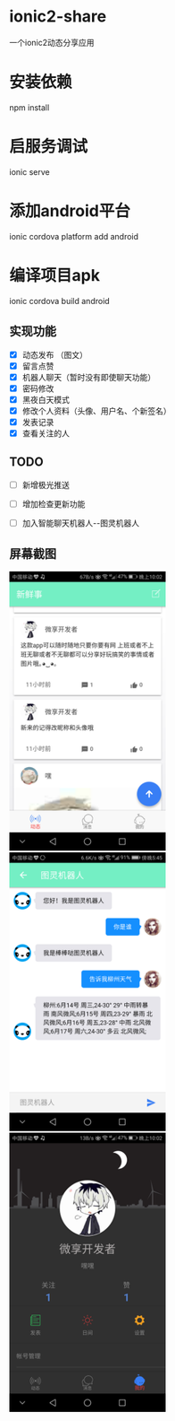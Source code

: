 # ionic2-share
一个ionic2动态分享应用
# 安装依赖
npm install 
# 启服务调试
ionic serve
# 添加android平台
ionic cordova platform add android
# 编译项目apk
ionic cordova build android

## 实现功能

- [x] 动态发布 （图文）
- [x] 留言点赞
- [x] 机器人聊天（暂时没有即使聊天功能）
- [x] 密码修改
- [x] 黑夜白天模式
- [x] 修改个人资料（头像、用户名、个新签名）
- [x] 发表记录
- [x] 查看关注的人

## TODO
- [ ] 新增极光推送

- [ ] 增加检查更新功能

- [ ] 加入智能聊天机器人--图灵机器人


## 屏幕截图
<img src="https://github.com/Coderbaobao/ionic2-share/blob/master/screenshot/dynamic.png?raw=true" width="280"/> <img src="https://github.com/Coderbaobao/ionic2-share/blob/master/screenshot/chat.png?raw=true" width="280"/><img src="https://github.com/Coderbaobao/ionic2-share/blob/master/screenshot/Personal.png?raw=true" width="280"/>  


